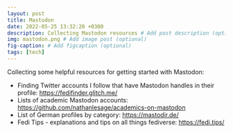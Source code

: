 ```yaml
---
layout: post
title: Mastodon
date: 2022-05-25 13:32:20 +0300
description: Collecting Mastodon resources # Add post description (optional)
img: mastodon.png # Add image post (optional)
fig-caption: # Add figcaption (optional)
tags: [tech]
---
```


Collecting some helpful resources for getting started with Mastodon:

* Finding Twitter accounts I follow that have Mastodon handles in their profile: https://fedifinder.glitch.me/
* Lists of academic Mastodon accounts: https://github.com/nathanlesage/academics-on-mastodon
* List of German profiles by category: https://mastodir.de/
* Fedi Tips - explanations and tips on all things fediverse: https://fedi.tips/
